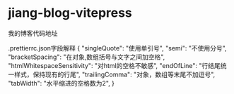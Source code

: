 # jiang-blog-vitepress
我的博客代码地址

.prettierrc.json字段解释
{
    "singleQuote": "使用单引号",
    "semi": "不使用分号",
    "bracketSpacing": "在对象,数组括号与文字之间加空格",
    "htmlWhitespaceSensitivity": "对html的空格不敏感",
    "endOfLine": "行结尾统一样式，保持现有的行尾",
    "trailingComma": "对象，数组等末尾不加逗号",
    "tabWidth": "水平缩进的空格数为2",
}
